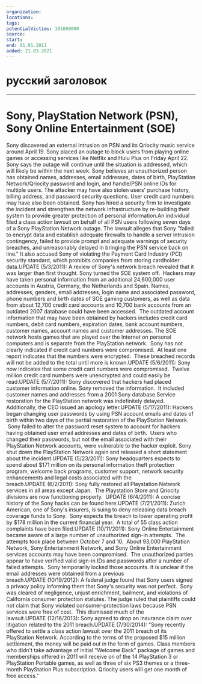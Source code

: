 ```yaml
---
organization: 
locations: 
tags: 
potentialVictims: 101600000
source: 
start: 
end: 01.01.2011
added: 21.03.2021
---
```


# русский заголовок

---

# Sony, PlayStation Network (PSN), Sony Online Entertainment (SOE)

Sony discovered an external intrusion on PSN and its Qriocity music service around April 19. Sony placed an outage to block users from playing online games or accessing services like Netflix and Hulu Plus on Friday April 22. Sony says the outage will continue until the situation is addressed, which will likely be within the next week. Sony believes an unauthorized person has obtained names, addresses, email addresses, dates of birth, PlayStation Network/Qriocity password and login, and handle/PSN online IDs for multiple users. The attacker may have also stolen users' purchase history, billing address, and password security questions. User credit card numbers may have also been obtained. Sony has hired a security firm to investigate the incident and strengthen the network infrastructure by re-building their system to provide greater protection of personal information.An individual filed a class action lawsuit on behalf of all PSN users following seven days of a Sony PlayStation Network outage.  The lawsuit alleges that Sony "failed to encrypt data and establish adequate firewalls to handle a server intrusion contingency, failed to provide prompt and adequate warnings of security breaches, and unreasonably delayed in bringing the PSN service back on line."  It also accused Sony of violating the Payment Card Industry (PCI) security standard, which prohibits companies from storing cardholder data.UPDATE (5/3/2011): A review of Sony's network breach revealed that it was larger than first thought. Sony turned the SOE system off.  Hackers may have taken personal information from an additional 24,600,000 user accounts in Austria, Germany, the Netherlands and Spain. Names, addresses, genders, email addresses, login name and associated password, phone numbers and birth dates of SOE gaming customers, as well as data from about 12,700 credit card accounts and 10,700 bank accounts from an outdated 2007 database could have been accessed.  The outdated account information that may have been obtained by hackers includes credit card numbers, debit card numbers, expiration dates, bank account numbers, customer names, account names and customer addresses. The SOE network hosts games that are played over the Internet on personal computers and is separate from the PlayStation network.  Sony has not clearly indicated if credit card numbers were compromised.  At least one report indicates that the numbers were encrypted.  These breached records will not be added to the total until more is known.UPDATE (5/6/2011): Sony now indicates that some credit card numbers were compromised.  Twelve million credit card numbers were unencrypted and could easily be read.UPDATE (5/7/2011): Sony discovered that hackers had placed customer information online. Sony removed the information.  It included customer names and addresses from a 2001 Sony database.Service restoration for the PlayStation network was indefinitely delayed. Additionally, the CEO issued an apology letter.UPDATE (5/17/2011): Hackers began changing user passwords by using PSN account emails and dates of birth within two days of the partial restoration of the PlayStation Network.  Sony failed to alter the password reset system to account for hackers having obtained user email addresses and dates of birth.  Users who changed their passwords, but not the email associated with their PlayStation Network accounts, were vulnerable to the hacker exploit. Sony shut down the PlayStation Network again and released a short statement about the incident.UPDATE (5/23/2011): Sony headquarters expects to spend about $171 million on its personal information theft protection program, welcome back programs, customer support, network security enhancements and legal costs associated with the breach.UPDATE (6/2/2011): Sony fully restored all Playstation Network services in all areas except Japan.  The Playstation Store and Qriocity divisions are now functioning properly.  UPDATE (6/4/2011): A concise history of the Sony hacks can be found here.UPDATE (7/21/2011): Zurich American, one of Sony's insurers, is suing to deny releasing data breach coverage funds to Sony.  Sony expects the breach to lower operating profit by $178 million in the current financial year.  A total of 55 class action complaints have been filed.UPDATE (10/11/2011): Sony Online Entertainment became aware of a large number of unauthorized sign-in attempts.  The attempts took place between October 7 and 10.  About 93,000 PlayStation Network, Sony Entertainment Network, and Sony Online Entertainment services accounts may have been compromised.  The unauthorized parties appear to have verified valid sign-in IDs and passwords after a number of failed attempts.  Sony temporarily locked those accounts. It is unclear if the email addresses were obtained from a previous breach.UPDATE (10/19/2012): A federal judge found that Sony users signed a privacy policy informing them that Sony's security was not perfect.  Sony was cleared of negligence, unjust enrichment, bailment, and violations of California consumer protection statutes. The judge ruled that plaintiffs could not claim that Sony violated consumer-protection laws because PSN services were free of cost.  This dismissed much of the lawsuit.UPDATE (12/16/2013): Sony agreed to drop an insurance claim over litigation related to the 2011 breach.UPDATE (7/30/2014): "Sony recently offered to settle a class action lawsuit over the 2011 breach of its PlayStation Network. According to the terms of the proposed $15 million settlement, the money will be paid out in the form of games. Class members who didn't take advantage of initial "Welcome Back" package of games and memberships offered in 2011 will receive on of the 14 PlayStation 3 or PlayStation Portable games, as well as three of six PS3 themes or a three-month PlayStation Plus subscription. Qriocity users will get one month of free access."
